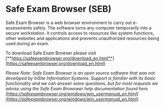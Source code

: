 # Safe Exam Browser (SEB)

Safe Exam Browser is a web browser environment to carry out e-assessments safely. The software turns any computer temporarily into a secure workstation. It controls access to resources like system functions, other websites and applications and prevents unauthorized resources being used during an exam.

To download Safe Exam Browser please visit [**https://safeexambrowser.org/download_en.html**](https://safeexambrowser.org/download_en.html)

*Please Note:  Safe Exam Browser is an open source software that was not developed by InSite Information Systems. Support is familier with its basic functionality and we can answer some questions, but for most requests we advise using the Safe Exam Browswer help documentation found here [https://safeexambrowser.org/windows/win_usermanual_en.html](https://safeexambrowser.org/windows/win_usermanual_en.html)*
